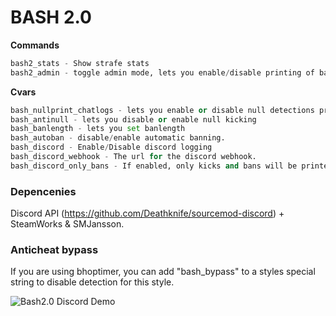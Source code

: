 # BASH 2.0

**Commands**
```python
bash2_stats - Show strafe stats
bash2_admin - toggle admin mode, lets you enable/disable printing of bash logs into the chat.
```


**Cvars**

```python
bash_nullprint_chatlogs - lets you enable or disable null detections printing to chat and logs
bash_antinull - lets you disable or enable null kicking
bash_banlength - lets you set banlength
bash_autoban - disable/enable automatic banning. 
bash_discord - Enable/Disable discord logging
bash_discord_webhook - The url for the discord webhook.
bash_discord_only_bans - If enabled, only kicks and bans will be printed to the discord log. 
```

### Depencenies
Discord API (https://github.com/Deathknife/sourcemod-discord) + SteamWorks & SMJansson.

### Anticheat bypass
If you are using bhoptimer, you can add "bash_bypass" to a styles special string to disable detection for this style.


![Bash2.0 Discord Demo](https://i.imgur.com/lrvCf1F.png)
